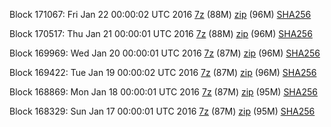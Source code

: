 Block 171067: Fri Jan 22 00:00:02 UTC 2016 [7z](https://transfer.sh/FpMQS/bootstrap.dat.20160122.7z) (88M) [zip](https://transfer.sh/15ekjk/bootstrap.dat.20160122.zip) (96M) [SHA256](https://transfer.sh/Xi7Yw/sha256.txt)

Block 170517: Thu Jan 21 00:00:01 UTC 2016 [7z](https://transfer.sh/dC07O/bootstrap.dat.20160121.7z) (88M) [zip](https://transfer.sh/8B7tq/bootstrap.dat.20160121.zip) (96M) [SHA256](https://transfer.sh/lfKyH/sha256.txt)

Block 169969: Wed Jan 20 00:00:01 UTC 2016 [7z](https://transfer.sh/8Xwyx/bootstrap.dat.20160120.7z) (87M) [zip](https://transfer.sh/PHjul/bootstrap.dat.20160120.zip) (96M) [SHA256](https://transfer.sh/14fP2z/sha256.txt)

Block 169422: Tue Jan 19 00:00:02 UTC 2016 [7z](https://transfer.sh/Cz8ka/bootstrap.dat.20160119.7z) (87M) [zip](https://transfer.sh/sQ49g/bootstrap.dat.20160119.zip) (96M) [SHA256](https://transfer.sh/DcPBC/sha256.txt)

Block 168869: Mon Jan 18 00:00:01 UTC 2016 [7z](https://transfer.sh/ADc8l/bootstrap.dat.20160118.7z) (87M) [zip](https://transfer.sh/14oHSe/bootstrap.dat.20160118.zip) (95M) [SHA256](https://transfer.sh/cArXV/sha256.txt)

Block 168329: Sun Jan 17 00:00:01 UTC 2016 [7z](https://transfer.sh/zms9u/bootstrap.dat.20160117.7z) (87M) [zip](https://transfer.sh/zUJa4/bootstrap.dat.20160117.zip) (95M) [SHA256](https://transfer.sh/14bQc7/sha256.txt)
